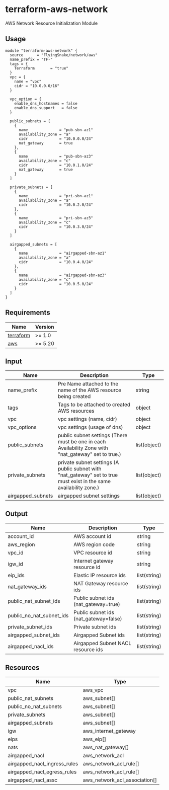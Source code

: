 # terraform-aws-network

AWS Network Resource Initialization Module

## Usage

```hcl
module "terraform-aws-network" {
  source      = "FlyingSnake/network/aws"
  name_prefix = "TF-"
  tags = {
    Terraform       = "true"
  }
  vpc = {
    name = "vpc"
    cidr = "10.0.0.0/16"
  }

  vpc_option = {
    enable_dns_hostnames = false
    enable_dns_support   = false
  }

  public_subnets = [
    {
      name              = "pub-sbn-az1"
      availability_zone = "a"
      cidr              = "10.0.0.0/24"
      nat_gateway       = true
    },
    {
      name              = "pub-sbn-az3"
      availability_zone = "c"
      cidr              = "10.0.1.0/24"
      nat_gateway       = true
    }
  ]

  private_subnets = [
    {
      name              = "pri-sbn-az1"
      availability_zone = "a"
      cidr              = "10.0.2.0/24"
    },
    {
      name              = "pri-sbn-az3"
      availability_zone = "c"
      cidr              = "10.0.3.0/24"
    }
  ]

  airgapped_subnets = [
    {
      name              = "airgapped-sbn-az1"
      availability_zone = "a"
      cidr              = "10.0.4.0/24"
    },
    {
      name              = "airgapped-sbn-az3"
      availability_zone = "c"
      cidr              = "10.0.5.0/24"
    }
  ]
}
```

## Requirements

| Name                                                                     | Version |
| ------------------------------------------------------------------------ | ------- |
| <a name="requirement_terraform"></a> [terraform](#requirement_terraform) | >= 1.0  |
| <a name="requirement_aws"></a> [aws](#requirement_aws)                   | >= 5.20 |

## Input

| Name              | Description                                                                                                        | Type         |
| ----------------- | ------------------------------------------------------------------------------------------------------------------ | ------------ |
| name_prefix       | Pre Name attached to the name of the AWS resource being created                                                    | string       |
| tags              | Tags to be attached to created AWS resources                                                                       | object       |
| vpc               | vpc settings (name, cidr)                                                                                          | object       |
| vpc_options       | vpc settings (usage of dns)                                                                                        | object       |
| public_subnets    | public subnet settings (There must be one in each Availability Zone with "nat_gateway" set to true.)               | list(object) |
| private_subnets   | private subnet settings (A public subnet with "nat_gateway" set to true must exist in the same availability zone.) | list(object) |
| airgapped_subnets | airgapped subnet settings                                                                                          | list(object) |

## Output

| Name                     | Description                           | Type         |
| ------------------------ | ------------------------------------- | ------------ |
| account_id               | AWS account id                        | string       |
| aws_region               | AWS region code                       | string       |
| vpc_id                   | VPC resource id                       | string       |
| igw_id                   | Internet gateway resource id          | string       |
| eip_ids                  | Elastic IP resource ids               | list(string) |
| nat_gateway_ids          | NAT Gateway resource ids              | list(string) |
| public_nat_subnet_ids    | Public subnet ids (nat_gateway=true)  | list(string) |
| public_no_nat_subnet_ids | Public subnet ids (nat_gateway=false) | list(string) |
| private_subnet_ids       | Private subnet ids                    | list(string) |
| airgapped_subnet_ids     | Airgapped Subnet ids                  | list(string) |
| airgapped_nacl_ids       | Airgapped Subnet NACL resource ids    | list(string) |

## Resources

| Name                         | Type                          |
| ---------------------------- | ----------------------------- |
| vpc                          | aws_vpc                       |
| public_nat_subnets           | aws_subnet[]                  |
| public_no_nat_subnets        | aws_subnet[]                  |
| private_subnets              | aws_subnet[]                  |
| airgapped_subnets            | aws_subnet[]                  |
| igw                          | aws_internet_gateway          |
| eips                         | aws_eip[]                     |
| nats                         | aws_nat_gateway[]             |
| airgapped_nacl               | aws_network_acl               |
| airgapped_nacl_ingress_rules | aws_network_acl_rule[]        |
| airgapped_nacl_egress_rules  | aws_network_acl_rule[]        |
| airgapped_nacl_assc          | aws_network_acl_association[] |
